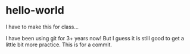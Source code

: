 # hello-world
I have to make this for class...

I have been using git for 3+ years now! But I guess it is still good to get a little bit more practice. 
This is for a commit.
